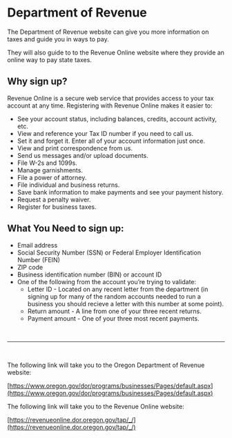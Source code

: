 # Department of Revenue

The Department of Revenue website can give you more information on taxes and guide you in ways to pay.

They will also guide to to the Revenue Online website where they provide an online way to pay state taxes.

## Why sign up?
Revenue Online is a secure web service that provides access to your tax account at any time. Registering with Revenue Online makes it easier to:

* See your account status, including balances, credits, account activity, etc.
* View and reference your Tax ID number if you need to call us.
* Set it and forget it. Enter all of your account information just once.
* View and print correspondence from us.
* Send us messages and/or upload documents.
* File W-2s and 1099s.
* Manage garnishments.
* File a power of attorney.
* File individual and business returns.
* Save bank information to make payments and see your payment history.
* Request a penalty waiver.
* Register for business taxes.

## What You Need to sign up:

* Email address
* Social Security Number (SSN) or Federal Employer Identification Number (FEIN)
* ZIP code
* Business identification number (BIN) or account ID
* One of the following from the account you’re trying to validate: 
    * Letter ID - Located on any recent letter from the department (in signing up for many of the random accounts needed to run a business you should recieve a letter with this number at some point).
    * Return amount - A line from one of your three recent returns.
    * Payment amount - One of your three most recent payments.

<br>
<hr>
<br>

The following link will take you to the Oregon Department of Revenue website:

[https://www.oregon.gov/dor/programs/businesses/Pages/default.aspx](https://www.oregon.gov/dor/programs/businesses/Pages/default.aspx)

The following link will take you to the Revenue Online website:

[https://revenueonline.dor.oregon.gov/tap/_/](https://revenueonline.dor.oregon.gov/tap/_/)
